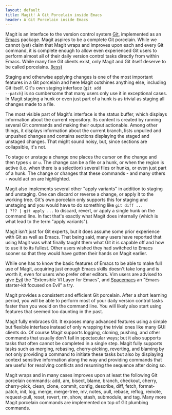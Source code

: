 ```yaml
---
layout: default
title: Magit! A Git Porcelain inside Emacs
header: A Git Porcelain inside Emacs
---
```


Magit is an interface to the version control system [Git][git],
implemented as an [Emacs][emacs] package.  Magit aspires to be a
complete Git porcelain.  While we cannot (yet) claim that Magit wraps
and improves upon each and every Git command, it is complete enough to
allow even experienced Git users to perform almost all of their daily
version control tasks directly from within Emacs.  While many fine Git
clients exist, only Magit and Git itself deserve to be called
porcelains.  <a class="small" href="/">(less)</a>

Staging and otherwise applying changes is one of the most important
features in a Git porcelain and here Magit outshines anything else,
including Git itself.  Git's own staging interface (<code>git add
--patch</code>) is so cumbersome that many users only use it in
exceptional cases.  In Magit staging a hunk or even just part of a
hunk is as trivial as staging all changes made to a file.

The most visible part of Magit's interface is the status buffer, which
displays information about the current repository.  Its content is
created by running several Git commands and making their output
actionable.  Among other things, it displays information about the
current branch, lists unpulled and unpushed changes and contains
sections displaying the staged and unstaged changes.  That might sound
noisy, but, since sections are collapsible, it's not.

To stage or unstage a change one places the cursor on the change and
then types <code>s</code> or <code>u</code>.  The change can be a file
or a hunk, or when the region is active (i.e. when there is a
selection) several files or hunks, or even just part of a hunk.  The
change or changes that these commands - and many others - would act on
are highlighted.

Magit also implements several other "apply variants" in addition to
staging and unstaging.  One can discard or reverse a change, or apply
it to the working tree.  Git's own porcelain only supports this for
staging and unstaging and you would have to do something like
<code>git diff ... | ??? | git apply ...</code> to discard, revert, or
apply a single hunk on the command line.  In fact that's exactly what
Magit does internally (which is what lead to the term "apply
variants").

Magit isn't just for Git experts, but it does assume some prior
experience with Git as well as Emacs.  That being said, many users
have reported that using Magit was what finally taught them what Git
it is capable off and how to use it to its fullest.  Other users
wished they had switched to Emacs sooner so that they would have
gotten their hands on Magit earlier.

While one has to know the basic features of Emacs to be able to make
full use of Magit, acquiring just enough Emacs skills doesn't take
long and is worth it, even for users who prefer other editors.  Vim
users are advised to give [Evil][evil] the "Extensible VI Layer for
Emacs", and [Spacemacs][spacemacs] an "Emacs starter-kit focused on
Evil" a try.

Magit provides a consistent and efficient Git porcelain.  After a
short learning period, you will be able to perform most of your daily
version control tasks faster than you would on the command line.  You
will likely also start using features that seemed too daunting in the
past.

Magit fully embraces Git.  It exposes many advanced features using a
simple but flexible interface instead of only wrapping the trivial
ones like many GUI clients do.  Of course Magit supports logging,
cloning, pushing, and other commands that usually don't fail in
spectacular ways; but it also supports tasks that often cannot be
completed in a single step.  Magit fully supports tasks such as
merging, rebasing, cherry-picking, reverting, and blaming by not only
providing a command to initiate these tasks but also by displaying
context sensitive information along the way and providing commands
that are useful for resolving conflicts and resuming the sequence
after doing so.

Magit wraps and in many cases improves upon at least the following Git
porcelain commands: add, am, bisect, blame, branch, checkout, cherry,
cherry-pick, clean, clone, commit, config, describe, diff, fetch,
format-patch, init, log, merge, merge-tree, mv, notes, pull, rebase,
reflog, remote, request-pull, reset, revert, rm, show, stash,
submodule, and tag.  Many more Magit porcelain commands are
implemented on top of Git plumbing commands.

[emacs]:     https://www.gnu.org/software/emacs
[evil]:      https://bitbucket.org/lyro/evil/wiki/Home
[git]:       https://git-scm.com
[spacemacs]: https://github.com/syl20bnr/spacemacs

